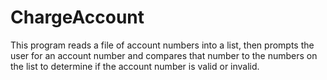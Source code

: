 # ChargeAccount
This program reads a file of account numbers into a list, then prompts the user
for an account number and compares that number to the numbers on the list
to determine if the account number is valid or invalid.
